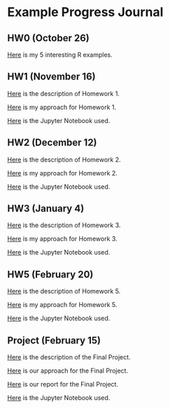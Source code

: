 # Example Progress Journal



## HW0 (October 26)

[Here](files/HW0/R_examples.html) is my 5 interesting R examples.

## HW1 (November 16)

[Here](files/HW1/IE582_Fall20_Homework1.pdf) is the description of Homework 1.

[Here](files/HW1/HW1.html) is my approach for Homework 1.

[Here](files/HW1/HW1.ipynb) is the Jupyter Notebook used.

## HW2 (December 12)

[Here](files/HW2/IE582_Fall20_Homework2.pdf) is the description of Homework 2.

[Here](files/HW2/HW2.html) is my approach for Homework 2.

[Here](files/HW2/HW2.ipynb) is the Jupyter Notebook used.

## HW3 (January 4)

[Here](files/HW3/IE582_Fall2020_Homework3.pdf) is the description of Homework 3.

[Here](files/HW3/HW3.html) is my approach for Homework 3.

[Here](files/HW3/HW3.ipynb) is the Jupyter Notebook used.

## HW5 (February 20)

[Here](files/HW5/IE582_Fall20_HW5.pdf) is the description of Homework 5.

[Here](files/HW5/HW5.html) is my approach for Homework 5.

[Here](files/HW5/HW5.ipynb) is the Jupyter Notebook used.

## Project (February 15)

[Here](files/Project/IE582_Fall20_Project.pdf) is the description of the Final Project.

[Here](files/Project/Project.html) is our approach for the Final Project.

[Here](files/Project/IE582Report.pdf) is our report for the Final Project.

[Here](files/Project/Project.ipynb) is the Jupyter Notebook used.

<!-- ## HW4 (December 12)

[Here](files/HW1/IE582_Fall20_Homework2.pdf) is the description of Homework 2.

[Here](files/HW1/HW2.html) is my approach for Homework 2.

[Here](files/HW1/HW2.ipynb) is the Jupyter Notebook used.

## HW5 (December 12)

[Here](files/HW1/IE582_Fall20_Homework2.pdf) is the description of Homework 2.

[Here](files/HW1/HW2.html) is my approach for Homework 2.

[Here](files/HW1/HW2.ipynb) is the Jupyter Notebook used.
 -->
